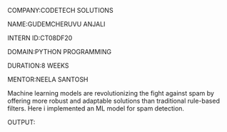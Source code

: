 COMPANY:CODETECH SOLUTIONS

NAME:GUDEMCHERUVU ANJALI

INTERN ID:CT08DF20

DOMAIN:PYTHON PROGRAMMING

DURATION:8 WEEKS

MENTOR:NEELA SANTOSH

Machine learning models are revolutionizing the fight against spam by offering more robust and adaptable solutions than traditional rule-based filters. Here i implemented an ML model for spam detection.

OUTPUT:

